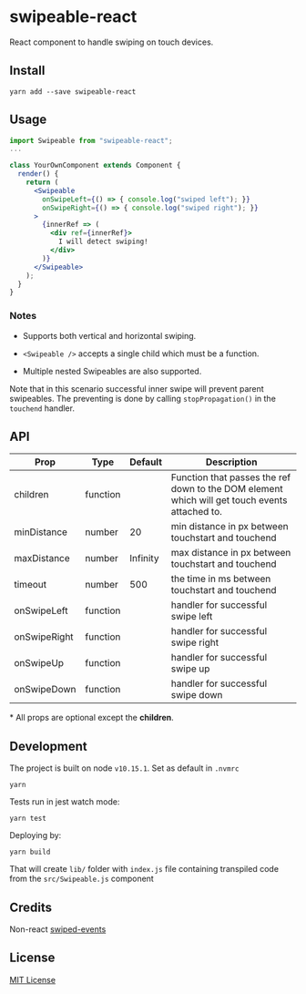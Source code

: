 # swipeable-react

React component to handle swiping on touch devices.

## Install

```
yarn add --save swipeable-react
```

## Usage

```jsx
import Swipeable from "swipeable-react";
...

class YourOwnComponent extends Component {
  render() {
    return (
      <Swipeable
        onSwipeLeft={() => { console.log("swiped left"); }}
        onSwipeRight={() => { console.log("swiped right"); }}
      >
        {innerRef => (
          <div ref={innerRef}>
            I will detect swiping!
          </div>
        )}
      </Swipeable>
    );
  }
}
```

### Notes

 - Supports both vertical and horizontal swiping.

 - `<Swipeable />` accepts a single child which must be a function.

 - Multiple nested Swipeables are also supported.

 Note that in this scenario successful inner swipe will prevent parent swipeables. The preventing is done by calling `stopPropagation()` in the `touchend` handler.

## API

| Prop          | Type          | Default  | Description |
| ------------- | ------------- | -------- | ----------- |
| children      | function      |          | Function that passes the ref down to the DOM element which will get touch events attached to. |
| minDistance   | number        | 20       | min distance in px between touchstart and touchend |
| maxDistance   | number        | Infinity | max distance in px between touchstart and touchend |
| timeout       | number        | 500      | the time in ms between touchstart and touchend     |
| onSwipeLeft   | function      |          | handler for successful swipe left                  |
| onSwipeRight  | function      |          | handler for successful swipe right                 |
| onSwipeUp     | function      |          | handler for successful swipe up                    |
| onSwipeDown   | function      |          | handler for successful swipe down                  |

 \* All props are optional except the **children**.

## Development

The project is built on node `v10.15.1`. Set as default in `.nvmrc`
```
yarn
```

Tests run in jest watch mode:
```
yarn test
```

Deploying by:
```
yarn build
```
That will create `lib/` folder with `index.js` file containing transpiled code from the `src/Swipeable.js` component

## Credits

Non-react [swiped-events](https://github.com/john-doherty/swiped-events)

## License

[MIT License](LICENSE)
